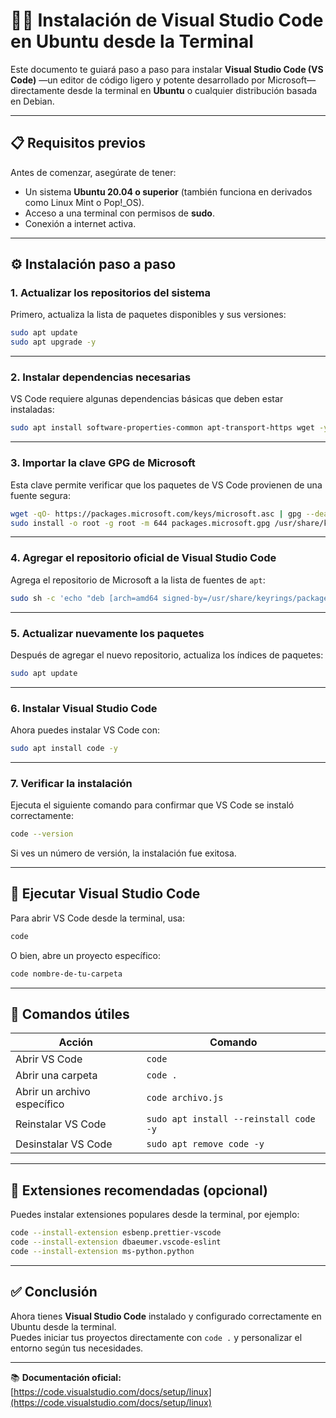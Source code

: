 # 🧑‍💻 Instalación de Visual Studio Code en Ubuntu desde la Terminal

Este documento te guiará paso a paso para instalar **Visual Studio Code (VS Code)** —un editor de código ligero y potente desarrollado por Microsoft— directamente desde la terminal en **Ubuntu** o cualquier distribución basada en Debian.

---

## 📋 Requisitos previos

Antes de comenzar, asegúrate de tener:

- Un sistema **Ubuntu 20.04 o superior** (también funciona en derivados como Linux Mint o Pop!_OS).
- Acceso a una terminal con permisos de **sudo**.
- Conexión a internet activa.

---

## ⚙️ Instalación paso a paso

### 1. Actualizar los repositorios del sistema

Primero, actualiza la lista de paquetes disponibles y sus versiones:

```bash
sudo apt update
sudo apt upgrade -y
```

---

### 2. Instalar dependencias necesarias

VS Code requiere algunas dependencias básicas que deben estar instaladas:

```bash
sudo apt install software-properties-common apt-transport-https wget -y
```

---

### 3. Importar la clave GPG de Microsoft

Esta clave permite verificar que los paquetes de VS Code provienen de una fuente segura:

```bash
wget -qO- https://packages.microsoft.com/keys/microsoft.asc | gpg --dearmor > packages.microsoft.gpg
sudo install -o root -g root -m 644 packages.microsoft.gpg /usr/share/keyrings/
```

---

### 4. Agregar el repositorio oficial de Visual Studio Code

Agrega el repositorio de Microsoft a la lista de fuentes de `apt`:

```bash
sudo sh -c 'echo "deb [arch=amd64 signed-by=/usr/share/keyrings/packages.microsoft.gpg] https://packages.microsoft.com/repos/code stable main" > /etc/apt/sources.list.d/vscode.list'
```

---

### 5. Actualizar nuevamente los paquetes

Después de agregar el nuevo repositorio, actualiza los índices de paquetes:

```bash
sudo apt update
```

---

### 6. Instalar Visual Studio Code

Ahora puedes instalar VS Code con:

```bash
sudo apt install code -y
```

---

### 7. Verificar la instalación

Ejecuta el siguiente comando para confirmar que VS Code se instaló correctamente:

```bash
code --version
```

Si ves un número de versión, la instalación fue exitosa.

---

## 🚀 Ejecutar Visual Studio Code

Para abrir VS Code desde la terminal, usa:

```bash
code
```

O bien, abre un proyecto específico:

```bash
code nombre-de-tu-carpeta
```

---

## 🧰 Comandos útiles

| Acción | Comando |
|--------|----------|
| Abrir VS Code | `code` |
| Abrir una carpeta | `code .` |
| Abrir un archivo específico | `code archivo.js` |
| Reinstalar VS Code | `sudo apt install --reinstall code -y` |
| Desinstalar VS Code | `sudo apt remove code -y` |

---

## 🧩 Extensiones recomendadas (opcional)

Puedes instalar extensiones populares desde la terminal, por ejemplo:

```bash
code --install-extension esbenp.prettier-vscode
code --install-extension dbaeumer.vscode-eslint
code --install-extension ms-python.python
```

---

## ✅ Conclusión

Ahora tienes **Visual Studio Code** instalado y configurado correctamente en Ubuntu desde la terminal.  
Puedes iniciar tus proyectos directamente con `code .` y personalizar el entorno según tus necesidades.

---

📚 **Documentación oficial:**  
[https://code.visualstudio.com/docs/setup/linux](https://code.visualstudio.com/docs/setup/linux)
